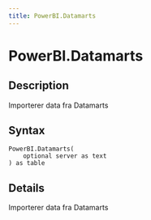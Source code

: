 ```yaml
---
title: PowerBI.Datamarts
---
```


# PowerBI.Datamarts


## Description

Importerer data fra Datamarts


## Syntax

```powerquery
PowerBI.Datamarts(
    optional server as text
) as table
```


## Details

Importerer data fra Datamarts


